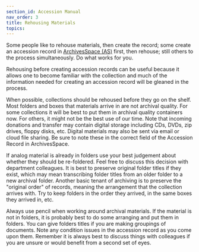 ```yaml
---
section_id: Accession Manual
nav_order: 3
title: Rehousing Materials
topics: 
---
```


Some people like to rehouse materials, then create the record; some create an accession record in [ArchivesSpace (AS)](https://uidaho.libraryhost.com/admin) first, then rehouse; still others to the process simultaneously. Do what works for you. 

Rehousing before creating accession records can be useful because it allows one to become familiar with the collection and much of the information needed for creating an accession record will be gleaned in the process.   

When possible, collections should be rehoused before they go on the shelf. Most folders and boxes that materials arrive in are not archival quality. For some collections it will be best to put them in archival quality containers now. For others, it might not be the best use of our time. Note that incoming donations and transfer may contain digital storage including CDs, DVDs, zip drives, floppy disks, etc. Digital materials may also be sent via email or cloud file sharing. Be sure to note these in the correct field of the Accession Record in ArchivesSpace.

If analog material is already in folders use your best judgement about whether they should be re-foldered. Feel free to discuss this decision with department colleagues. It is best to preserve original folder titles if they exist, which may mean transcribing folder titles from an older folder to a new archival folder. Another basic tenant of archiving is to preserve the "original order" of records, meaning the arrangement that the collection arrives with. Try to keep folders in the order they arrived, in the same boxes they arrived in, etc.  

Always use pencil when working around archival materials. If the material is not in folders, it is probably best to do some arranging and put them in folders. You can give folders titles if you are making groupings of documents. Note any condition issues in the accession record as you come upon them. Remember it is always best to discuss things with colleagues if you are unsure or would benefit from a second set of eyes.